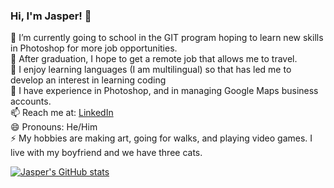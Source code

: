 <!-- Level 1: Simple bio and stats -->

### Hi, I'm Jasper! 👋

🔭 I’m currently going to school in the GIT program hoping to learn new skills in Photoshop for more job opportunities.<br/>
🌱 After graduation, I hope to get a remote job that allows me to travel.<br/>
👯 I enjoy learning languages (I am multilingual) so that has led me to develop an interest in learning coding<br/>
💬 I have experience in Photoshop, and in managing Google Maps business accounts.<br/>
📫 Reach me at: [LinkedIn](www.linkedin.com/in/jasper-boteilho-018545317)<br/>
😄 Pronouns: He/Him<br/>
⚡ My hobbies are making art, going for walks, and playing video games. I live with my boyfriend and we have three cats.<br/>

<!-- GitHub stats from https://github.com/anuraghazra/github-readme-stats -->
[![Jasper's GitHub stats](https://github-readme-stats.vercel.app/api?username=Gasparin007)](https://github.com/Gasparin007/github-readme-stats)
